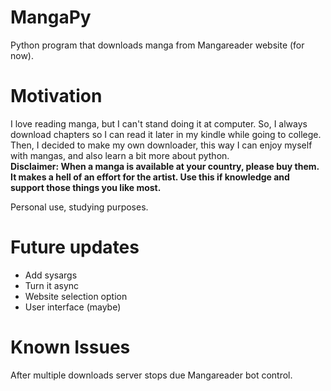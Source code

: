 # MangaPy
Python program that downloads manga from Mangareader website (for now).

# Motivation
I love reading manga, but I can't stand doing it at computer. So, I always download chapters so I can read it later in my kindle while going to college. Then, I decided to make my own downloader, this way I can enjoy myself with mangas, and also learn a bit more about python.  
<b>Disclaimer: When a manga is available at your country, please buy them. It makes a hell of an effort for the artist. Use this if knowledge and support those things you like most.</b>

Personal use, studying purposes.

# Future updates
- Add sysargs
- Turn it async
-	Website selection option
-	User interface (maybe)

# Known Issues
After multiple downloads server stops due Mangareader bot control. 
